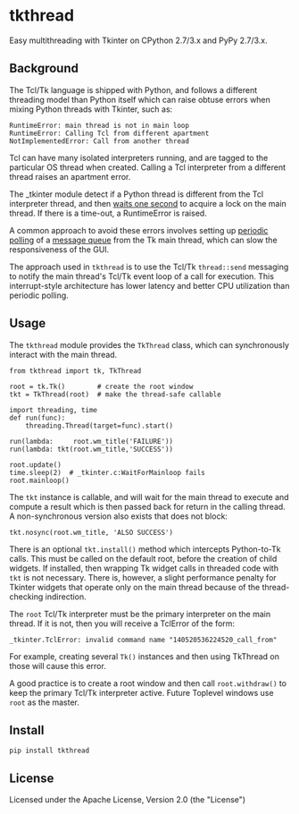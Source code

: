 # tkthread

Easy multithreading with Tkinter on CPython 2.7/3.x and PyPy 2.7/3.x.

## Background

The Tcl/Tk language is shipped with Python, and follows a
different threading model than Python itself which can
raise obtuse errors when mixing Python threads with Tkinter, such as:

    RuntimeError: main thread is not in main loop
    RuntimeError: Calling Tcl from different apartment
    NotImplementedError: Call from another thread

Tcl can have many isolated interpreters running, and are
tagged to the particular OS thread when created. Calling a Tcl
interpreter from a different thread raises an apartment error.

The _tkinter module detect if a Python thread is different
from the Tcl interpreter thread, and then [waits one second][WaitForMainloop]
to acquire a lock on the main thread. If there is a time-out,
a RuntimeError is raised.

A common approach to avoid these errors involves setting up 
[periodic polling][PollQueue] of a [message queue][PollRecipe] from
the Tk main thread, which can slow the responsiveness of the GUI.

The approach used in `tkthread` is to use the Tcl/Tk `thread::send`
messaging to notify the main thread's Tcl/Tk event loop
of a call for execution. This interrupt-style architecture has lower
latency and better CPU utilization than periodic polling.

## Usage

The `tkthread` module provides the `TkThread` class, which can
synchronously interact with the main thread.

    from tkthread import tk, TkThread

    root = tk.Tk()        # create the root window
    tkt = TkThread(root)  # make the thread-safe callable

    import threading, time
    def run(func):
        threading.Thread(target=func).start()

    run(lambda:     root.wm_title('FAILURE'))
    run(lambda: tkt(root.wm_title,'SUCCESS'))

    root.update()
    time.sleep(2)  # _tkinter.c:WaitForMainloop fails
    root.mainloop()

The `tkt` instance is callable, and will wait for the main thread
to execute and compute a result which is then passed back for
return in the calling thread. A non-synchronous version also exists that
does not block:

    tkt.nosync(root.wm_title, 'ALSO SUCCESS')

There is an optional `tkt.install()` method which intercepts Python-to-Tk
calls. This must be called on the default root, before the creation of child
widgets. If installed, then wrapping Tk widget calls in threaded code with
`tkt` is not necessary. There is, however, a slight performance penalty for
Tkinter widgets that operate only on the main thread because of the
thread-checking indirection.

The `root` Tcl/Tk interpreter must be the primary interpreter on the
main thread. If it is not, then you will receive a TclError of the form:

    _tkinter.TclError: invalid command name "140520536224520_call_from"

For example, creating several `Tk()` instances and then using TkThread
on those will cause this error.

A good practice is to create a root window and then call `root.withdraw()`
to keep the primary Tcl/Tk interpreter active. Future Toplevel windows
use `root` as the master.

## Install

    pip install tkthread

## License

Licensed under the Apache License, Version 2.0 (the "License")

[PollQueue]: http://effbot.org/zone/tkinter-threads.htm
[PollRecipe]: https://www.oreilly.com/library/view/python-cookbook/0596001673/ch09s07.html
[WaitForMainloop]: https://github.com/python/cpython/blob/38df97a03c5102e717a110ab69bff8e5c9ebfd08/Modules/_tkinter.c#L342
